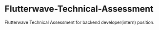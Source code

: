 # Flutterwave-Technical-Assessment
Flutterwave Technical Assessment for backend developer(intern) position.
